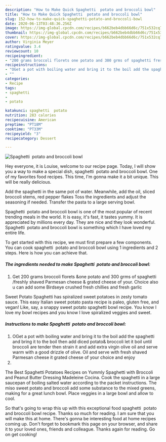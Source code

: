 ```yaml
---
description: "How to Make Quick Spaghetti  potato and broccoli bowl"
title: "How to Make Quick Spaghetti  potato and broccoli bowl"
slug: 152-how-to-make-quick-spaghetti-potato-and-broccoli-bowl
date: 2020-06-13T03:48:36.256Z
image: https://img-global.cpcdn.com/recipes/b662beb4dbb66d6c/751x532cq70/spaghetti-potato-and-broccoli-bowl-recipe-main-photo.jpg
thumbnail: https://img-global.cpcdn.com/recipes/b662beb4dbb66d6c/751x532cq70/spaghetti-potato-and-broccoli-bowl-recipe-main-photo.jpg
cover: https://img-global.cpcdn.com/recipes/b662beb4dbb66d6c/751x532cq70/spaghetti-potato-and-broccoli-bowl-recipe-main-photo.jpg
author: Virginia Meyer
ratingvalue: 3.4
reviewcount: 10
recipeingredient:
- "200 grams broccoli florets one potato and 300 grms of spaghetti freshly shaved Parmesan cheese  grated cheese of your Choice also u can add some Birdseye crushed fresh chillies and fresh garlic"
recipeinstructions:
- "OGet a pot with boiling water and bring it to the boil add the spaghetti and bring it to the boil then add diced potato&amp; broccoli let it boil until broccoli are tender then strain it and add extra virgin olive oil and serve warm with a good drizzle of olive. Oil and serve with fresh shaved Parmesan cheese it grated cheese of your choice and enjoy"
- ""
categories:
- Recipe
tags:
- spaghetti
- 
- potato

katakunci: spaghetti  potato 
nutrition: 283 calories
recipecuisine: American
preptime: "PT18M"
cooktime: "PT33M"
recipeyield: "3"
recipecategory: Dessert

---
```



![Spaghetti  potato and broccoli bowl](https://img-global.cpcdn.com/recipes/b662beb4dbb66d6c/751x532cq70/spaghetti-potato-and-broccoli-bowl-recipe-main-photo.jpg)

Hey everyone, it is Louise, welcome to our recipe page. Today, I will show you a way to make a special dish, spaghetti  potato and broccoli bowl. One of my favorites food recipes. This time, I'm gonna make it a bit unique. This will be really delicious.

Add the spaghetti in the same pot of water. Meanwhile, add the oil, sliced broccoli stems, red pepper flakes Toss the ingredients and adjust the seasoning if needed. Transfer the pasta to a large serving bowl.

Spaghetti  potato and broccoli bowl is one of the most popular of recent trending meals in the world. It is easy, it's fast, it tastes yummy. It is appreciated by millions every day. They are nice and they look wonderful. Spaghetti  potato and broccoli bowl is something which I have loved my entire life.


To get started with this recipe, we must first prepare a few components. You can cook spaghetti  potato and broccoli bowl using 1 ingredients and 2 steps. Here is how you can achieve that.

<!--inarticleads1-->

##### The ingredients needed to make Spaghetti  potato and broccoli bowl:

1. Get 200 grams broccoli florets &amp;one potato and 300 grms of spaghetti /freshly shaved Parmesan cheese &amp; grated cheese of your. Choice also u can add some Birdseye crushed fresh chillies and fresh garlic


Sweet Potato Spaghetti has spiralized sweet potatoes in zesty tomato sauce. This easy Italian sweet potato pasta recipe is paleo, gluten free, and vegan! Like, say, a snappy sweet potato spaghetti bowl recipe. You know I love my bowl recipes and you know I love spiralized veggies and sweet. 

<!--inarticleads2-->

##### Instructions to make Spaghetti  potato and broccoli bowl:

1. OGet a pot with boiling water and bring it to the boil add the spaghetti and bring it to the boil then add diced potato&amp; broccoli let it boil until broccoli are tender then strain it and add extra virgin olive oil and serve warm with a good drizzle of olive. Oil and serve with fresh shaved Parmesan cheese it grated cheese of your choice and enjoy
1. 


The Best Spaghetti Potatoes Recipes on Yummly Spaghetti with Broccoli and Peanut Butter Dressing Madeleine Cocina. Cook the spaghetti in a large saucepan of boiling salted water according to the packet instructions. The miso sweet potato and broccoli add some substance to the mixed greens, making for a great lunch bowl. Place veggies in a large bowl and allow to cool. 

So that's going to wrap this up with this exceptional food spaghetti  potato and broccoli bowl recipe. Thanks so much for reading. I am sure that you will make this at home. There's gonna be interesting food at home recipes coming up. Don't forget to bookmark this page on your browser, and share it to your loved ones, friends and colleague. Thanks again for reading. Go on get cooking!
